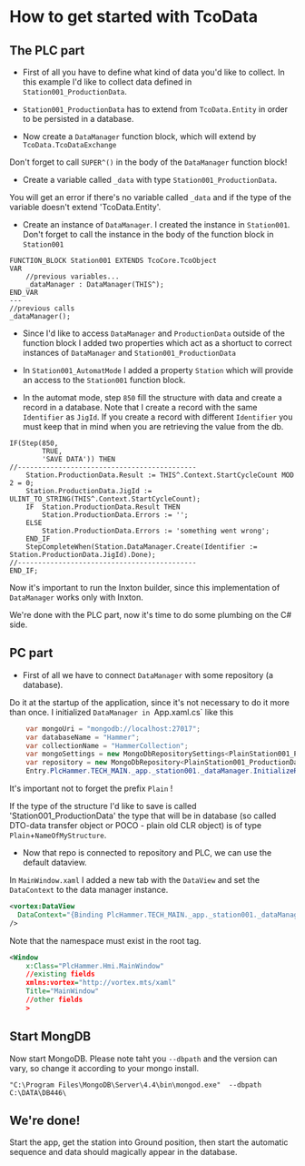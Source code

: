 ﻿# How to get started with TcoData

## The PLC part

- First of all you have to define what kind of data you'd like to collect. In this example I'd like to collect data defined in `Station001_ProductionData`.

- `Station001_ProductionData` has to extend from `TcoData.Entity` in order to be persisted in a database.

- Now create a `DataManager` function block, which will extend by `TcoData.TcoDataExchange`

Don't forget to call `SUPER^()` in the body of the `DataManager` function block!

- Create a variable called `_data` with type `Station001_ProductionData`.

You will get an error if there's no variable called `_data` and if the type of the variable doesn't extend 'TcoData.Entity'.

- Create an instance of `DataManager`. I created the instance in `Station001`. Don't forget to call the instance in the body of the function block in `Station001`

```
FUNCTION_BLOCK Station001 EXTENDS TcoCore.TcoObject
VAR
	//previous variables...
	_dataManager : DataManager(THIS^);
END_VAR
---
//previous calls
_dataManager();
```

- Since I'd like to access `DataManager` and `ProductionData` outside of the function block I added two properties which act as a shortuct to correct instances of `DataManager` and `Station001_ProductionData`

- In `Station001_AutomatMode` I added a property `Station` which will provide an access to the `Station001` function block.

- In the automat mode, step `850` fill the structure with data and create a record in a database.
  Note that I create a record with the same `Identifier` as `JigId`. If you create a record with different `Identifier` you must keep that in mind when you are retrieving the value from the db.

```
IF(Step(850,
		TRUE,
		'SAVE DATA')) THEN
//--------------------------------------------
	Station.ProductionData.Result := THIS^.Context.StartCycleCount MOD 2 = 0;
	Station.ProductionData.JigId := ULINT_TO_STRING(THIS^.Context.StartCycleCount);
	IF  Station.ProductionData.Result THEN
		Station.ProductionData.Errors := '';
	ELSE
		Station.ProductionData.Errors := 'something went wrong';
	END_IF
	StepCompleteWhen(Station.DataManager.Create(Identifier := Station.ProductionData.JigId).Done);
//--------------------------------------------
END_IF;

```

Now it's important to run the Inxton builder, since this implementation of `DataManager` works only with Inxton.

We're done with the PLC part, now it's time to do some plumbing on the C# side.

## PC part

- First of all we have to connect `DataManager` with some repository (a database).

Do it at the startup of the application, since it's not necessary to do it more than once. I initialized `DataManager in `App.xaml.cs` like this

```csharp
	var mongoUri = "mongodb://localhost:27017";
	var databaseName = "Hammer";
	var collectionName = "HammerCollection";
	var mongoSettings = new MongoDbRepositorySettings<PlainStation001_ProductionData>(mongoUri,databaseName,collectionName);
	var repository = new MongoDbRepository<PlainStation001_ProductionData>(mongoSettings);
	Entry.PlcHammer.TECH_MAIN._app._station001._dataManager.InitializeRepository(repository);
```

It's important not to forget the prefix `Plain` !

If the type of the structure I'd like to save is called 'Station001_ProductionData' the type that will be in database (so called DTO-data transfer object or POCO - plain old CLR object) is of type `Plain`+`NameOfMyStructure`.

- Now that repo is connected to repository and PLC, we can use the default dataview.

In `MainWindow.xaml` I added a new tab with the `DataView` and set the `DataContext` to the data manager instance.

```xml
<vortex:DataView
  DataContext="{Binding PlcHammer.TECH_MAIN._app._station001._dataManager}"
/>
```

Note that the namespace must exist in the root tag.

```xml
<Window
    x:Class="PlcHammer.Hmi.MainWindow"
	//existing fields
    xmlns:vortex="http://vortex.mts/xaml"
    Title="MainWindow"
    //other fields
	>
```

## Start MongDB

Now start MongoDB. Please note taht you `--dbpath` and the version can vary, so change it according to your mongo install.

```
"C:\Program Files\MongoDB\Server\4.4\bin\mongod.exe"  --dbpath C:\DATA\DB446\
```

## We're done!

Start the app, get the station into Ground position, then start the automatic sequence and data should magically appear in the database.
